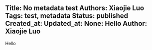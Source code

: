 Title: No metadata test
Authors: Xiaojie Luo
Tags: test, metadata
Status: published
Created_at: 
Updated_at: 
None: Hello
Author: Xiaojie Luo
---

Hello
